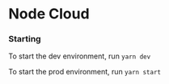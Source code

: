 # Node Cloud

### Starting

To start the dev environment, run `yarn dev`

To start the prod environment, run `yarn start`

